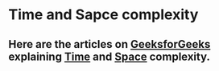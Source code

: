 # Time and Sapce complexity

## Here are the articles on [GeeksforGeeks](https://www.geeksforgeeks.org/) explaining [Time](https://www.geeksforgeeks.org/understanding-time-complexity-simple-examples/) and [Space](https://www.geeksforgeeks.org/g-fact-86/) complexity.

